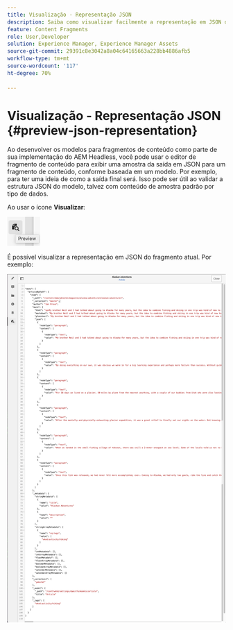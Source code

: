 ```yaml
---
title: Visualização - Representação JSON
description: Saiba como visualizar facilmente a representação em JSON dos fragmentos de conteúdo ao implementar sua solução AEM Headless.
feature: Content Fragments
role: User,Developer
solution: Experience Manager, Experience Manager Assets
source-git-commit: 29391c8e3042a8a04c64165663a228bb4886afb5
workflow-type: tm+mt
source-wordcount: '117'
ht-degree: 70%

---
```


# Visualização - Representação JSON {#preview-json-representation}

Ao desenvolver os modelos para fragmentos de conteúdo como parte de sua implementação do AEM Headless, você pode usar o editor de fragmento de conteúdo para exibir uma amostra da saída em JSON para um fragmento de conteúdo, conforme baseada em um modelo. Por exemplo, para ter uma ideia de como a saída final será. Isso pode ser útil ao validar a estrutura JSON do modelo, talvez com conteúdo de amostra padrão por tipo de dados.

Ao usar o ícone **Visualizar**:

![Editor de fragmento de conteúdo — guia Visualização](assets/cfm-preview-01.png)

É possível visualizar a representação em JSON do fragmento atual. Por exemplo:

![Editor de fragmento do conteúdo — Visualização de um fragmento](assets/cfm-preview-02.png)

<!--
**Copy URL** lets you copy to clipboard the URL for either author or publish.
-->

